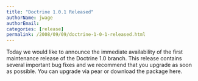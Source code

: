 ```yaml
---
title: "Doctrine 1.0.1 Released"
authorName: jwage
authorEmail:
categories: [release]
permalink: /2008/09/09/doctrine-1-0-1-released.html
---
```

Today we would like to announce the immediate availability of the first
maintenance release of the Doctrine 1.0 branch. This release contains
several important bug fixes and we recommend that you upgrade as soon as
possible. You can upgrade via pear or download the package here.
